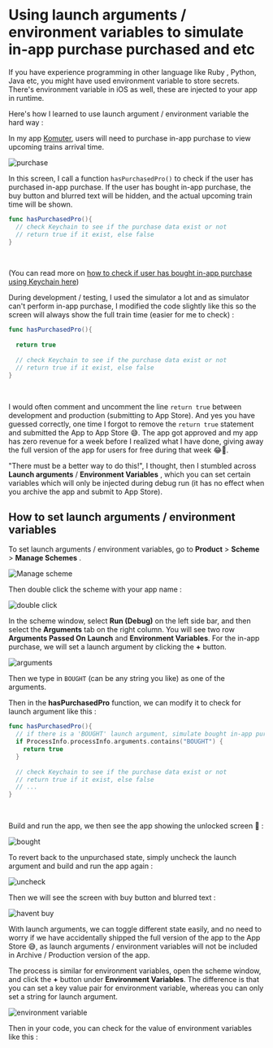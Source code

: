 # Using launch arguments / environment variables to simulate in-app purchase purchased and etc



If you have experience programming in other language like Ruby , Python, Java etc, you might have used environment variable to store secrets. There's environment variable in iOS as well, these are injected to your app in runtime.



Here's how I learned to use launch argument / environment variable the hard way :



In my app [Komuter](https://komuter.app), users will need to purchase in-app purchase to view upcoming trains arrival time.

![purchase](https://iosimage.s3.amazonaws.com/2018/42-environment-variables/purchase.png)



In this screen, I call a function `hasPurchasedPro()` to check if the user has purchased in-app purchase. If the user has bought in-app purchase, the buy button and blurred text will be hidden, and the actual upcoming train time will be shown.



```swift
func hasPurchasedPro(){
  // check Keychain to see if the purchase data exist or not
  // return true if it exist, else false
}
```

<br>

(You can read more on [how to check if user has bought in-app purchase using Keychain here](https://fluffy.es/check-purchased-iap-using-keychain/))



During development / testing, I used the simulator a lot and as simulator can't perform in-app purchase, I modified the code slightly like this so the screen will always show the full train time (easier for me to check)  :

```swift
func hasPurchasedPro(){
  
  return true
  
  // check Keychain to see if the purchase data exist or not
  // return true if it exist, else false
}
```

<br>



I would often comment and uncomment the line `return true` between development and production (submitting to App Store). And yes you have guessed correctly, one time I forgot to remove the `return true` statement and submitted the App to App Store 😅. The app got approved and my app has zero revenue for a week before I realized what I have done, giving away the full version of the app for users for free during that week 😂💸. 



"There must be a better way to do this!", I thought, then I stumbled across **Launch arguments** / **Environment Variables** , which you can set certain variables which will only be injected during debug run (it has no effect when you archive the app and submit to App Store).



## How to set launch arguments / environment variables

To set launch arguments / environment variables, go to **Product** > **Scheme** > **Manage Schemes** .



![Manage scheme](https://iosimage.s3.amazonaws.com/2018/42-environment-variables/manageScheme.png)



Then double click the scheme with your app name : 

![double click](https://iosimage.s3.amazonaws.com/2018/42-environment-variables/doubleClick.png)



In the scheme window, select **Run (Debug)**  on the left side bar, and then select the **Arguments** tab on the right column. You will see two row **Arguments Passed On Launch** and **Environment Variables**. For the in-app purchase, we will set a launch argument by clicking the **+** button.

![arguments](https://iosimage.s3.amazonaws.com/2018/42-environment-variables/arguments.png)



Then we type in `BOUGHT` (can be any string you like) as one of the arguments.


Then in the **hasPurchasedPro** function, we can modify it to check for launch argument like this :

```swift
func hasPurchasedPro(){
  // if there is a 'BOUGHT' launch argument, simulate bought in-app purchase
  if ProcessInfo.processInfo.arguments.contains("BOUGHT") {
    return true
  }
  
  // check Keychain to see if the purchase data exist or not
  // return true if it exist, else false
  // ...
}
```

<br>



Build and run the app, we then see the app showing the unlocked screen 🙌 : 

![bought](https://iosimage.s3.amazonaws.com/2018/42-environment-variables/bought.png)



To revert back to the unpurchased state, simply uncheck the launch argument and build and run the app again : 

![uncheck](https://iosimage.s3.amazonaws.com/2018/42-environment-variables/uncheck.png)



Then we will see the screen with buy button and blurred text : 

![havent buy](https://iosimage.s3.amazonaws.com/2018/42-environment-variables/haventBuy.png)



With launch arguments, we can toggle different state easily, and no need to worry if we have accidentally shipped the full version of the app to the App Store 😅, as launch arguments / environment variables will not be included in Archive / Production version of the app.



The process is similar for environment variables, open the scheme window, and click the **+** button under **Environment Variables**. The difference is that you can set a key value pair for environment variable, whereas you can only set a string for launch argument.



![environment variable](https://iosimage.s3.amazonaws.com/2018/42-environment-variables/envvar.png)



Then in your code, you can check for the value of environment variables like this : 

```swift

```

<br>





